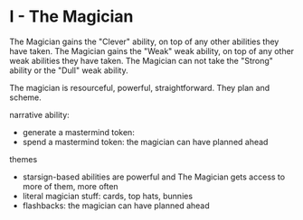 # I - The Magician

The Magician gains the "Clever" ability, on top of any other abilities they have taken.
The Magician gains the "Weak" weak ability, on top of any other weak abilities they have taken.
The Magician can not take the "Strong" ability or the "Dull" weak ability.

The magician is resourceful, powerful, straightforward. They plan and scheme.


narrative ability:
 - generate a mastermind token:
 - spend a mastermind token: the magician can have planned ahead

themes
 - starsign-based abilities are powerful and The Magician gets access to more of them, more often
 - literal magician stuff: cards, top hats, bunnies
 - flashbacks: the magician can have planned ahead